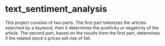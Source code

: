 # text_sentiment_analysis
This project consists of two parts.
The first part tokenizes the articles searched by a keyword, then it determines the positivity or negativity of the article.
The second part, based on the results from the first part, determines if the related stock's prices will rise of fall.
